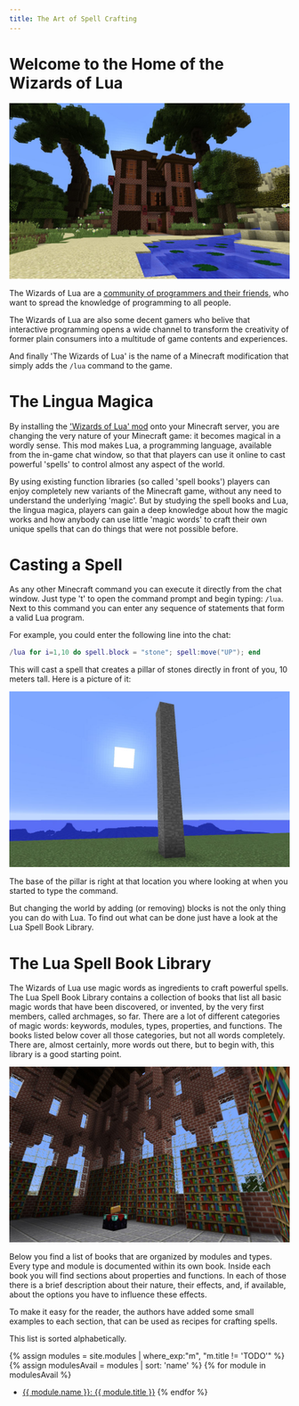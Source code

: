 ```yaml
---
title: The Art of Spell Crafting
---
```

# Welcome to the Home of the Wizards of Lua

![Manison](images/manison.jpg)

The Wizards of Lua are a [community of programmers and their friends](members.md),
who want to spread the knowledge of programming to all people.

The Wizards of Lua are also some decent gamers
who belive that interactive programming opens a wide channel to transform
the creativity of former plain consumers into a multitude of game contents
and experiences.

And finally 'The Wizards of Lua' is the name of a Minecraft modification that
simply adds the `/lua` command to the game.

# The Lingua Magica
By installing the ['Wizards of Lua' mod](https://github.com/wizards-of-lua/luamod)
onto your Minecraft server, you are changing the very nature of your Minecraft
game: it becomes magical in a wordly sense.
This mod makes Lua, a programming language, available from the in-game chat
window, so that that players can use it online to cast powerful 'spells' to
control almost any aspect of the world.

By using existing function libraries (so called 'spell books') players can enjoy
completely new variants of the Minecraft game, without any need to understand
the underlying 'magic'.
But by studying the spell books and Lua, the lingua magica, players can gain a
deep knowledge about how the magic works and how anybody can use little
'magic words' to craft their own unique spells that can do things that were
not possible before.

# Casting a Spell
As any other Minecraft command you can execute it directly from the chat
window.
Just type 't' to open the command prompt and begin typing: `/lua`.
Next to this command you can enter any sequence of statements that form
a valid Lua program.




For example, you could enter the following line into the chat:
```lua
/lua for i=1,10 do spell.block = "stone"; spell:move("UP"); end
```
This will cast a spell that creates a pillar of stones directly in front of you,
10 meters tall. Here is a picture of it:

![Pillar of Stone](images/pillar-of-stone.jpg)

The base of the pillar is right at that location you where looking at when you
started to type the command.

But changing the world by adding (or removing) blocks is not the only thing
you can do with Lua.
To find out what can be done just have a look at the Lua Spell Book Library.

# The Lua Spell Book Library
The Wizards of Lua use magic words as ingredients to craft powerful spells.
The Lua Spell Book Library contains a collection of books that list all basic
magic words that have been discovered, or invented, by the very first members,
called archmages, so far.
There are a lot of different categories of magic words:
keywords, modules, types, properties, and functions.
The books listed below cover all those categories, but not all words completely.
There are, almost certainly, more words out there, but to begin with, this library
is a good starting point.

![Library of Lua](images/library-of-lua.jpg)

Below you find a list of books that are organized by modules and types.
Every type and module is documented within its own book.
Inside each book you will find sections about properties and functions.
In each of those there is a brief description about their nature, their effects,
and, if available, about the options you have to influence these effects.

To make it easy for the reader, the authors have added some small examples to
each section, that can be used as recipes for crafting spells.

This list is sorted alphabetically.

{% assign modules = site.modules | where_exp:"m", "m.title != 'TODO'" %}
{% assign modulesAvail = modules | sort: 'name' %}
{% for module in modulesAvail %}
* <a href="{{ module.url }}">{{ module.name }}: {{ module.title }}</a>
{% endfor %}
